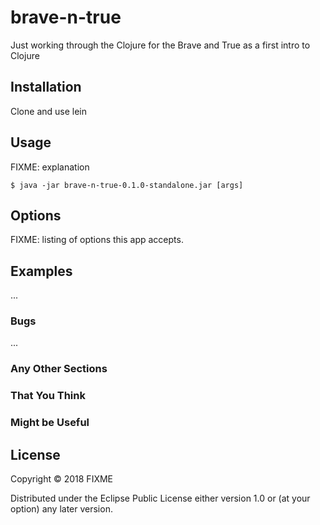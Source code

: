 # brave-n-true

Just working through the Clojure for the Brave and True as a first intro to Clojure

## Installation

Clone and use lein

## Usage

FIXME: explanation

    $ java -jar brave-n-true-0.1.0-standalone.jar [args]

## Options

FIXME: listing of options this app accepts.

## Examples

...

### Bugs

...

### Any Other Sections
### That You Think
### Might be Useful

## License

Copyright © 2018 FIXME

Distributed under the Eclipse Public License either version 1.0 or (at
your option) any later version.
